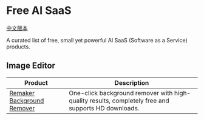 # Free AI SaaS

[中文版本](./README-zh.md)

A curated list of free, small yet powerful AI SaaS (Software as a Service) products.

## Image Editor

| Product | Description |
|--------|-------------|
| [Remaker Background Remover](https://remaker.ai/features/remove-background/) | One-click background remover with high-quality results, completely free and supports HD downloads. |
